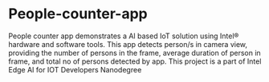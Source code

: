 # People-counter-app
People counter app demonstrates a AI based IoT solution using Intel® hardware and software tools. This app detects person/s in camera view, providing the number of persons in the frame, average duration of person in frame, and total no of persons detected by app. This project is a part of Intel Edge AI for IOT Developers Nanodegree
